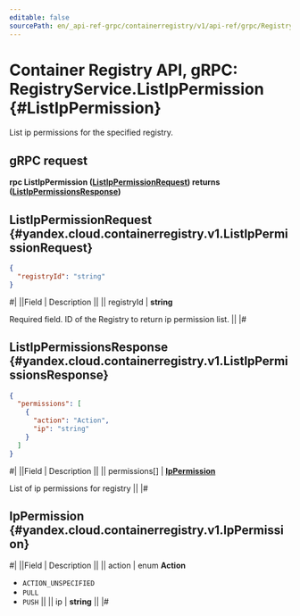 ```yaml
---
editable: false
sourcePath: en/_api-ref-grpc/containerregistry/v1/api-ref/grpc/Registry/listIpPermission.md
---
```


# Container Registry API, gRPC: RegistryService.ListIpPermission {#ListIpPermission}

List ip permissions for the specified registry.

## gRPC request

**rpc ListIpPermission ([ListIpPermissionRequest](#yandex.cloud.containerregistry.v1.ListIpPermissionRequest)) returns ([ListIpPermissionsResponse](#yandex.cloud.containerregistry.v1.ListIpPermissionsResponse))**

## ListIpPermissionRequest {#yandex.cloud.containerregistry.v1.ListIpPermissionRequest}

```json
{
  "registryId": "string"
}
```

#|
||Field | Description ||
|| registryId | **string**

Required field. ID of the Registry to return ip permission list. ||
|#

## ListIpPermissionsResponse {#yandex.cloud.containerregistry.v1.ListIpPermissionsResponse}

```json
{
  "permissions": [
    {
      "action": "Action",
      "ip": "string"
    }
  ]
}
```

#|
||Field | Description ||
|| permissions[] | **[IpPermission](#yandex.cloud.containerregistry.v1.IpPermission)**

List of ip permissions for registry ||
|#

## IpPermission {#yandex.cloud.containerregistry.v1.IpPermission}

#|
||Field | Description ||
|| action | enum **Action**

- `ACTION_UNSPECIFIED`
- `PULL`
- `PUSH` ||
|| ip | **string** ||
|#